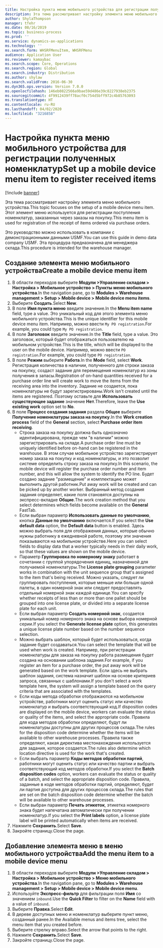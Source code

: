 ```yaml
---
title: Настройка пункта меню мобильного устройства для регистрации полученных номенклатур
description: Эта тема рассматривает настройку элемента меню мобильного устройства.
author: ShylaThompson
manager: tfehr
ms.date: 08/16/2019
ms.topic: business-process
ms.prod: ''
ms.service: dynamics-ax-applications
ms.technology: ''
ms.search.form: WHSRFMenuItem, WHSRFMenu
audience: Application User
ms.reviewer: kamaybac
ms.search.scope: Core, Operations
ms.search.region: Global
ms.search.industry: Distribution
ms.author: shylaw
ms.search.validFrom: 2016-06-30
ms.dyn365.ops.version: Version 7.0.0
ms.openlocfilehash: 146eb0822566a9bae59d486e39c8227938eb2375
ms.sourcegitcommit: 4f9912439ff78acf0c754d5bff972c4b85763093
ms.translationtype: HT
ms.contentlocale: ru-RU
ms.lasthandoff: 04/02/2020
ms.locfileid: "3216858"
---
```

# <a name="set-up-a-mobile-device-menu-item-to-register-received-items"></a><span data-ttu-id="85ebd-103">Настройка пункта меню мобильного устройства для регистрации полученных номенклатур</span><span class="sxs-lookup"><span data-stu-id="85ebd-103">Set up a mobile device menu item to register received items</span></span>

[!include [banner](../../includes/banner.md)]

<span data-ttu-id="85ebd-104">Эта тема рассматривает настройку элемента меню мобильного устройства.</span><span class="sxs-lookup"><span data-stu-id="85ebd-104">This topic focuses on the setup of a mobile device menu item.</span></span> <span data-ttu-id="85ebd-105">Этот элемент меню используется для регистрации поступления номенклатур, заказанных через заказы на покупку.</span><span class="sxs-lookup"><span data-stu-id="85ebd-105">This menu item is used for registration of the receipt of items ordered via purchase orders.</span></span> 

<span data-ttu-id="85ebd-106">Это руководство можно использовать в компании с демонстрационными данными USMF.</span><span class="sxs-lookup"><span data-stu-id="85ebd-106">You can use this guide in demo data company USMF.</span></span> <span data-ttu-id="85ebd-107">Эта процедура предназначена для менеджера склада.</span><span class="sxs-lookup"><span data-stu-id="85ebd-107">This procedure is intended for the warehouse manager.</span></span>


## <a name="create-a-mobile-device-menu-item"></a><span data-ttu-id="85ebd-108">Создание элемента меню мобильного устройства</span><span class="sxs-lookup"><span data-stu-id="85ebd-108">Create a mobile device menu item</span></span>
1. <span data-ttu-id="85ebd-109">В области переходов выберите **Модули >Управление складом > Настройка > Мобильное устройство > Пункты меню мобильного устройства**.</span><span class="sxs-lookup"><span data-stu-id="85ebd-109">In the navigation pane, go to **Modules > Warehouse management > Setup > Mobile device > Mobile device menu items**.</span></span>
2. <span data-ttu-id="85ebd-110">Выберите **Создать**.</span><span class="sxs-lookup"><span data-stu-id="85ebd-110">Select **New**.</span></span>
3. <span data-ttu-id="85ebd-111">В поле **Имя пункта меню** введите значение.</span><span class="sxs-lookup"><span data-stu-id="85ebd-111">In the **Menu item name** field, type a value.</span></span> <span data-ttu-id="85ebd-112">Это уникальный код для этого элемента меню мобильного устройства.</span><span class="sxs-lookup"><span data-stu-id="85ebd-112">This is the unique identifier for this mobile device menu item.</span></span> <span data-ttu-id="85ebd-113">Например, можно ввести `My PO registration`.</span><span class="sxs-lookup"><span data-stu-id="85ebd-113">For example, you could type `My PO registration`.</span></span>  
4. <span data-ttu-id="85ebd-114">В поле **Заголовок** введите значение.</span><span class="sxs-lookup"><span data-stu-id="85ebd-114">In the **Title** field, type a value.</span></span> <span data-ttu-id="85ebd-115">Это заголовок, который будет отображаться пользователю на мобильном устройстве.</span><span class="sxs-lookup"><span data-stu-id="85ebd-115">This is the title, which will be displayed to the user on the mobile device.</span></span> <span data-ttu-id="85ebd-116">Например, можно ввести `PO registration`.</span><span class="sxs-lookup"><span data-stu-id="85ebd-116">For example, you could type `PO registration`.</span></span>  
5. <span data-ttu-id="85ebd-117">В поле **Режим** выберите **Работа**.</span><span class="sxs-lookup"><span data-stu-id="85ebd-117">In the **Mode** field, select **Work**.</span></span> <span data-ttu-id="85ebd-118">Регистрация количества в наличии, полученного для строки заказа на покупку, создаст задание для перемещения номенклатур из зоны получения в запасы.</span><span class="sxs-lookup"><span data-stu-id="85ebd-118">Registration of on-hand quantities received for a purchase order line will create work to move the items from the receiving area into the inventory.</span></span> <span data-ttu-id="85ebd-119">Задание не создается, пока номенклатуры не будут зарегистрированы.</span><span class="sxs-lookup"><span data-stu-id="85ebd-119">Work isn't created until the items are registered.</span></span> <span data-ttu-id="85ebd-120">Поэтому оставьте для **Использовать существующее задание** значение **Нет**.</span><span class="sxs-lookup"><span data-stu-id="85ebd-120">Therefore, leave the **Use existing work** option set to **No**.</span></span>
6. <span data-ttu-id="85ebd-121">В поле **Процесс создания задания** раздела **Общее** выберите **Получение номенклатуры заказа на покупку**.</span><span class="sxs-lookup"><span data-stu-id="85ebd-121">In the **Work creation process** field of the **General** section, select **Purchase order item receiving**.</span></span>
    - <span data-ttu-id="85ebd-122">Строка заказа на покупку должна быть однозначно идентифицирована, прежде чем "в наличии" можно зарегистрировать на складе.</span><span class="sxs-lookup"><span data-stu-id="85ebd-122">A purchase order line must be uniquely identified before on-hand can be registered in the warehouse.</span></span> <span data-ttu-id="85ebd-123">В этом случае мобильное устройство зарегистрирует номер заказа на покупку и код номенклатуры, и это позволит системе определить строку заказа на покупку.</span><span class="sxs-lookup"><span data-stu-id="85ebd-123">In this scenario, the mobile device will register the purchase order number and item number, and this will allow the system to identify the PO line.</span></span> <span data-ttu-id="85ebd-124">Будет создано задание "размещение" и комплектацию может выполнить другой работник.</span><span class="sxs-lookup"><span data-stu-id="85ebd-124">Put away work will be created and can be picked up by another worker.</span></span> <span data-ttu-id="85ebd-125">Выбранный метод создания задания определяет, какие поля становятся доступны на экспресс-вкладке **Общие**.</span><span class="sxs-lookup"><span data-stu-id="85ebd-125">The work creation method that you select determines which fields become available on the **General** FastTab.</span></span>  
    - <span data-ttu-id="85ebd-126">Если выбран параметр **Использовать данные по умолчанию**, кнопка **Данные по умолчанию** включается.</span><span class="sxs-lookup"><span data-stu-id="85ebd-126">If you select the **Use default data** option, the **Default data** button is enabled.</span></span> <span data-ttu-id="85ebd-127">Здесь можно выбрать поля для отображения данных, которые обычно нужны работнику в ежедневной работе, поэтому эти значения показываются на мобильном устройстве.</span><span class="sxs-lookup"><span data-stu-id="85ebd-127">Here you can select fields to display data that a worker typically needs in their daily work, so that these values are shown on the mobile device.</span></span>  
    - <span data-ttu-id="85ebd-128">Параметр **Группировка по номерному знаку** работает в сочетании с группой упорядочения единиц, назначенной для получаемой номенклатуры.</span><span class="sxs-lookup"><span data-stu-id="85ebd-128">The **License plate grouping** parameter works in combination with the unit sequence group that's assigned to the item that's being received.</span></span> <span data-ttu-id="85ebd-129">Можно указать, следует ли группировать поступления, которые меньше или больше одной палеты, в один номерной знак или следует предоставлять отдельный номерной знак каждой единице.</span><span class="sxs-lookup"><span data-stu-id="85ebd-129">You can specify whether receipts of less than or more than one pallet should be grouped into one license plate, or divided into a separate license plate for each unit.</span></span>  
    - <span data-ttu-id="85ebd-130">Если выбран параметр **Создать номерной знак**, создается уникальный номер номерного знака на основе выбора номерной серии.</span><span class="sxs-lookup"><span data-stu-id="85ebd-130">If you select the **Generate license plate** option, this generates a unique license plate number based on the number sequence selection.</span></span>  
    - <span data-ttu-id="85ebd-131">Можно выбрать шаблон, который будет использоваться, когда задание будет создаваться.</span><span class="sxs-lookup"><span data-stu-id="85ebd-131">You can select the template that will be used when work is created.</span></span> <span data-ttu-id="85ebd-132">Например, при регистрации номенклатуры для заказа на покупку работа размещения будет создана на основании шаблона задания.</span><span class="sxs-lookup"><span data-stu-id="85ebd-132">For example, if you register an item for a purchase order, the put away work will be generated based on the work template.</span></span> <span data-ttu-id="85ebd-133">Если здесь не выбрать шаблон задания, система назначит шаблон на основе критериев запроса, связанных с шаблонами.</span><span class="sxs-lookup"><span data-stu-id="85ebd-133">If you don't select a work template here, the system will assign a template based on the query criteria that are associated with the templates.</span></span>  
    - <span data-ttu-id="85ebd-134">Если коды метода обработки отображаются на мобильном устройстве, работники могут оценить статус или качество номенклатур и выбрать соответствующий код.</span><span class="sxs-lookup"><span data-stu-id="85ebd-134">If disposition codes are displayed on the mobile device, workers can evaluate the status or quality of the items, and select the appropriate code.</span></span> <span data-ttu-id="85ebd-135">Правила для кода методов обработки определяют, будут ли номенклатуры доступны для других процессов склада.</span><span class="sxs-lookup"><span data-stu-id="85ebd-135">The rules for the disposition code determine whether the items will be available to other warehouse processes.</span></span> <span data-ttu-id="85ebd-136">Правила также определяют, какая директива местонахождения используется для задания, которое создается.</span><span class="sxs-lookup"><span data-stu-id="85ebd-136">The rules also determine which location directive is used for the work that's created.</span></span>   
    - <span data-ttu-id="85ebd-137">Если выбрать параметр **Коды методов обработки партий**, работники могут оценить статус или качество партии и выбрать соответствующий код методов обработки.</span><span class="sxs-lookup"><span data-stu-id="85ebd-137">If you select the **Batch disposition codes** option, workers can evaluate the status or quality of a batch, and select the appropriate disposition code.</span></span> <span data-ttu-id="85ebd-138">Правила, заданные в коде методов обработки партий, определяют, будет ли партия доступна для других процессов склада.</span><span class="sxs-lookup"><span data-stu-id="85ebd-138">The rules that are set on the batch disposition code determine whether the batch will be available to other warehouse processes.</span></span>  
    - <span data-ttu-id="85ebd-139">Если выбран параметр **Печать этикеток**, этикетка номерного знака будет напечатана автоматически при получении номенклатур.</span><span class="sxs-lookup"><span data-stu-id="85ebd-139">If you select the **Print labels** option, a license plate label will be printed automatically when items are received.</span></span>  
7. <span data-ttu-id="85ebd-140">Нажмите **Сохранить**.</span><span class="sxs-lookup"><span data-stu-id="85ebd-140">Select **Save**.</span></span>
8. <span data-ttu-id="85ebd-141">Закройте страницу.</span><span class="sxs-lookup"><span data-stu-id="85ebd-141">Close the page.</span></span>

## <a name="add-the-menu-item-to-a-mobile-device-menu"></a><span data-ttu-id="85ebd-142">Добавление элемента меню в меню мобильного устройства</span><span class="sxs-lookup"><span data-stu-id="85ebd-142">Add the menu item to a mobile device menu</span></span>
1. <span data-ttu-id="85ebd-143">В области переходов выберите **Модули >Управление складом > Настройка > Мобильное устройство > Меню мобильного устройства**.</span><span class="sxs-lookup"><span data-stu-id="85ebd-143">In the navigation pane, go to **Modules > Warehouse management > Setup > Mobile device > Mobile device menu**.</span></span>
2. <span data-ttu-id="85ebd-144">Используйте **Экспресс-фильтр** для фильтрации поля **Имя** со значением `inbound`.</span><span class="sxs-lookup"><span data-stu-id="85ebd-144">Use the **Quick Filter** to filter on the **Name** field with a value of `inbound`.</span></span>
3. <span data-ttu-id="85ebd-145">Выберите **Правка**.</span><span class="sxs-lookup"><span data-stu-id="85ebd-145">Select **Edit**.</span></span>
4. <span data-ttu-id="85ebd-146">В дереве доступных меню и номенклатур выберите пункт меню, созданный ранее.</span><span class="sxs-lookup"><span data-stu-id="85ebd-146">In the Available menus and items tree, select the menu item that you created before.</span></span>
5. <span data-ttu-id="85ebd-147">Выберите стрелку вправо.</span><span class="sxs-lookup"><span data-stu-id="85ebd-147">Select the arrow that points to the right.</span></span>
6. <span data-ttu-id="85ebd-148">Нажмите **Сохранить**.</span><span class="sxs-lookup"><span data-stu-id="85ebd-148">Select **Save**.</span></span>
7. <span data-ttu-id="85ebd-149">Закройте страницу.</span><span class="sxs-lookup"><span data-stu-id="85ebd-149">Close the page.</span></span>

